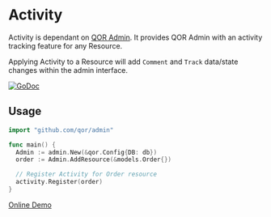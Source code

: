 # Activity

Activity is dependant on [QOR Admin](https://github.com/qor/admin). It provides QOR Admin with an activity tracking feature for any Resource.

Applying Activity to a Resource will add `Comment` and `Track` data/state changes within the admin interface.

[![GoDoc](https://godoc.org/github.com/qor/activity?status.svg)](https://godoc.org/github.com/qor/activity)

## Usage

```go
import "github.com/qor/admin"

func main() {
  Admin := admin.New(&qor.Config{DB: db})
  order := Admin.AddResource(&models.Order{})

  // Register Activity for Order resource
  activity.Register(order)
}
```

[Online Demo](http://demo.getqor.com/admin/orders)
